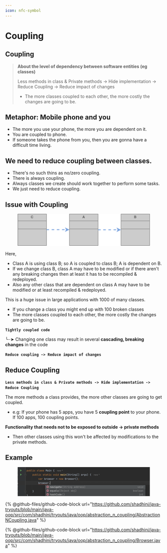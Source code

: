 ```yaml
---
icon: nfc-symbol
---
```


# Coupling

## Coupling

> **About the level of dependency between software entities (eg classes)**
>
> Less methods in class & Private methods -> Hide implementation -> Reduce Coupling -> Reduce impact of changes
>
> * The more classes coupled to each other, the more costly the changes are going to be.



## Metaphor: Mobile phone and you

* The more you use your phone, the more you are dependent on it.&#x20;
* You are coupled to phone.
* If someone takes the phone from you, then you are gonna have a difficult time living.



## We need to reduce coupling between classes.

* There's no such thins as no/zero coupling.
* There is always coupling.
* Always classes we create should work together to perform some tasks.
* We just need to reduce coupling.



## Issue with Coupling

<figure><img src="../.gitbook/assets/java-coupling.png" alt="" width="563"><figcaption></figcaption></figure>

Here,

* Class A is using class B; so A is coupled to class B; A is dependent on B.
* If we change class B, class A may have to be modified or if there aren't any breaking changes then at least it has to be recompiled & redeployed.
* Also any other class that are dependent on class A may have to be modified or at least recompiled & redeployed.

This is a huge issue in large applications with 1000 of many classes.

* If you change a class you might end up with 100 broken classes&#x20;
* The more classes coupled to each other, the more costly the changes are going to be.

**`Tightly coupled code`**

╰┈➤ Changing one class may result in several **cascading, breaking changes** in the code



&#x20;**`Reduce coupling -> Reduce impact of changes`**



## Reduce Coupling&#x20;

**`Less methods in class & Private methods -> Hide implementation -> Reduce Coupling`**

The more methods a class provides, the more other classes are going to get coupled.

* e.g: If your phone has 5 apps, you have 5 **coupling point** to your phone. If 100 apps, 100 coupling points.

**Functionality that needs not to be exposed to outside -> private methods**

* Then other classes using this won't be affected by modifications to the private methods.



## Example

<figure><img src="../.gitbook/assets/java_access_memebers_of_class.png" alt=""><figcaption></figcaption></figure>

{% @github-files/github-code-block url="https://github.com/shadhini/java-tryouts/blob/main/java-oop/src/com/shadhini/tryouts/java/oop/abstraction_n_coupling/AbstractionNCoupling.java" %}

{% @github-files/github-code-block url="https://github.com/shadhini/java-tryouts/blob/main/java-oop/src/com/shadhini/tryouts/java/oop/abstraction_n_coupling/Browser.java" %}



